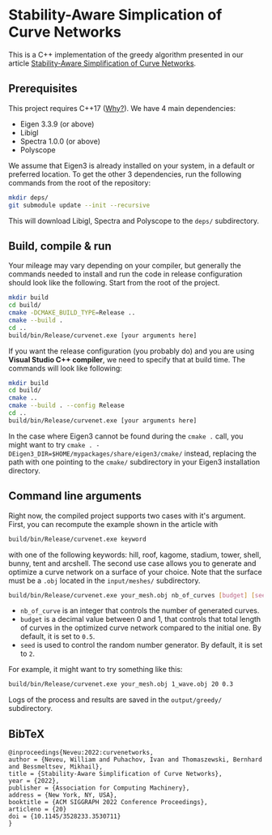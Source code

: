 # Stability-Aware Simplication of Curve Networks

This is a C++ implementation of the greedy algorithm presented in our article [Stability-Aware Simplification of Curve Networks](http://www-labs.iro.umontreal.ca/~bmpix/curve_networks/).

## Prerequisites
This project requires C++17 ([Why?](https://devblogs.microsoft.com/cppblog/using-c17-parallel-algorithms-for-better-performance/)).
We have 4 main dependencies:
- Eigen 3.3.9 (or above)
- Libigl
- Spectra 1.0.0 (or above)
- Polyscope

We assume that Eigen3 is already installed on your system, in a default or preferred location. To get the other 3 dependencies, run the following commands from the root of the repository: 
```sh
mkdir deps/
git submodule update --init --recursive
```
This will download Libigl, Spectra and Polyscope to the `deps/` subdirectory.

## Build, compile & run
Your mileage may vary depending on your compiler, but generally the commands needed to install and run the code in release configuration should look like the following. Start from the root of the project.

```sh
mkdir build
cd build/
cmake -DCMAKE_BUILD_TYPE=Release ..
cmake --build .
cd ..
build/bin/Release/curvenet.exe [your arguments here]
```

If you want the release configuration (you probably do) and you are using **Visual Studio C++ compiler**, we need to specify that at build time. The commands will look like following:

```sh
mkdir build
cd build/
cmake ..
cmake --build . --config Release
cd ..
build/bin/Release/curvenet.exe [your arguments here]
```

In the case where Eigen3 cannot be found during the `cmake .` call, you might want to try `cmake . -DEigen3_DIR=$HOME/mypackages/share/eigen3/cmake/` instead, replacing the path with one pointing to the `cmake/` subdirectory in your Eigen3 installation directory.
## Command line arguments

Right now, the compiled project supports two cases with it's argument. First, you can recompute the example shown in the article with 
```sh
build/bin/Release/curvenet.exe keyword
```
with one of the following keywords: hill, roof, kagome, stadium, tower, shell, bunny, tent and arcshell.
The second use case allows you to generate and optimize a curve network on a surface of your choice. Note that the surface must be a `.obj` located in the `input/meshes/` subdirectory.

```sh
build/bin/Release/curvenet.exe your_mesh.obj nb_of_curves [budget] [seed]
```
- `nb_of_curve` is an integer that controls the number of generated curves.
- `budget` is a decimal value between 0 and 1, that controls that total length of curves in the optimized curve network compared to the initial one. By default, it is set to `0.5`.
- `seed` is used to control the random number generator. By default, it is set to `2`.

For example, it might want to try something like this:
```sh
build/bin/Release/curvenet.exe your_mesh.obj 1_wave.obj 20 0.3
```

Logs of the process and results are saved in the `output/greedy/` subdirectory.

## BibTeX

```
@inproceedings{Neveu:2022:curvenetworks,
author = {Neveu, William and Puhachov, Ivan and Thomaszewski, Bernhard and Bessmeltsev, Mikhail},
title = {Stability-Aware Simplification of Curve Networks},
year = {2022},
publisher = {Association for Computing Machinery},
address = {New York, NY, USA},
booktitle = {ACM SIGGRAPH 2022 Conference Proceedings},
articleno = {20}
doi = {10.1145/3528233.3530711}
} 
```
